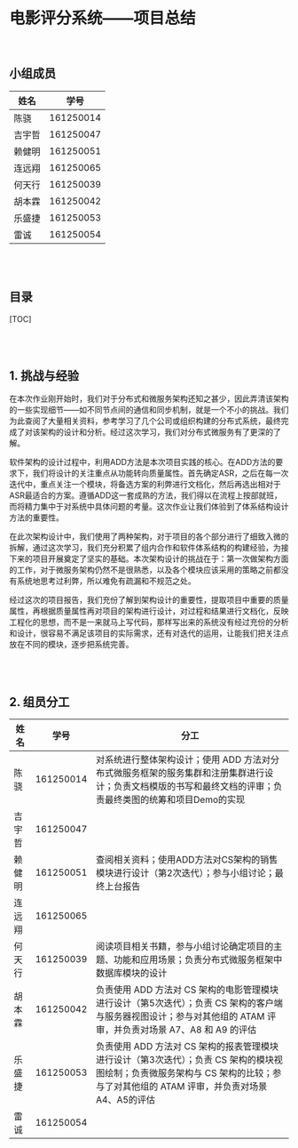 # 电影评分系统——项目总结

<br/>

## 小组成员

| 姓名   | 学号      |
| ------ | --------- |
| 陈骁   | 161250014 |
| 吉宇哲 | 161250047 |
| 赖健明 | 161250051 |
| 连远翔 | 161250065 |
| 何天⾏ | 161250039 |
| 胡本霖 | 161250042 |
| 乐盛捷 | 161250053 |
| 雷诚   | 161250054 |

<br/>

<br/>

## 目录

[TOC]

<br/>

<br/>

## 1. 挑战与经验

在本次作业刚开始时，我们对于分布式和微服务架构还知之甚少，因此弄清该架构的一些实现细节——如不同节点间的通信和同步机制，就是一个不小的挑战。我们为此查阅了大量相关资料，参考学习了几个公司或组织构建的分布式系统，最终完成了对该架构的设计和分析。经过这次学习，我们对分布式微服务有了更深的了解。

软件架构的设计过程中，利用ADD方法是本次项目实践的核心。在ADD方法的要求下，我们将设计的关注重点从功能转向质量属性。首先确定ASR，之后在每一次迭代中，重点关注一个模块，将备选方案的利弊进行文档化，然后再选出相对于ASR最适合的方案。遵循ADD这一套成熟的方法，我们得以在流程上按部就班，而将精力集中于对系统中具体问题的考量。这次作业让我们体验到了体系结构设计方法的重要性。

在此次架构设计中，我们使用了两种架构，对于项目的各个部分进行了细致入微的拆解，通过这次学习，我们充分积累了组内合作和软件体系结构的构建经验，为接下来的项目开展奠定了坚实的基础。本次架构设计的挑战在于：第一次做架构方面的工作，对于微服务架构仍然不是很熟悉，以及各个模块应该采用的策略之前都没有系统地思考过利弊，所以难免有疏漏和不规范之处。

经过这次的项目报告，我们充份了解到架构设计的重要性，提取项目中重要的质量属性，再根据质量属性再对项目的架构进行设计，对过程和结果进行文档化，反映工程化的思想，而不是一来就马上写代码，那样写出来的系统没有经过充份的分析和设计，很容易不满足该项目的实际需求，还有对迭代的运用，让能我们把关注点放在不同的模块，逐步把系统完善。

<br/>

<br/>

## 2. 组员分工

| 姓名   | 学号      | 分工                                                         |
| ------ | --------- | ------------------------------------------------------------ |
| 陈骁   | 161250014 | 对系统进行整体架构设计；使用 ADD 方法对分布式微服务框架的服务集群和注册集群进行设计；负责文档模版的书写和最终文档的评审；负责最终类图的统筹和项目Demo的实现 |
| 吉宇哲 | 161250047 |                                                              |
| 赖健明 | 161250051 | 查阅相关资料；使用ADD方法对CS架构的销售模块进行设计（第2次迭代）；参与小组讨论；最终上台报告 |
| 连远翔 | 161250065 |                                                              |
| 何天⾏ | 161250039 | 阅读项目相关书籍，参与小组讨论确定项目的主题、功能和应用场景；负责分布式微服务框架中数据库模块的设计 |
| 胡本霖 | 161250042 | 负责使用 ADD 方法对 CS 架构的电影管理模块进行设计（第5次迭代）；负责 CS 架构的客户端与服务器视图设计；参与对其他组的 ATAM 评审，并负责对场景 A7、A8 和 A9 的评估 |
| 乐盛捷 | 161250053 | 负责使用 ADD 方法对 CS 架构的报表管理模块进行设计（第3次迭代）；负责 CS 架构的模块视图绘制；负责微服务架构与 CS 架构的比较；参与了对其他组的 ATAM 评审，并负责对场景 A4、A5的评估 |
| 雷诚   | 161250054 |                                                              |
